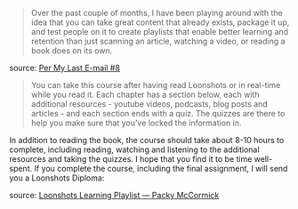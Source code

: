---
---

>Over the past couple of months, I have been playing around with the idea that you can take great content that already exists, package it up, and test people on it to create playlists that enable better learning and retention than just scanning an article, watching a video, or reading a book does on its own.

source: [Per My Last E-mail #8](https://packym.substack.com/p/per-my-last-e-mail-8)

>You can take this course after having read Loonshots or in real-time while you read it. Each chapter has a section below, each with additional resources - youtube videos, podcasts, blog posts and articles - and each section ends with a quiz. The quizzes are there to help you make sure that you’ve locked the information in. 

In addition to reading the book, the course should take about 8-10 hours to complete, including reading, watching and listening to the additional resources and taking the quizzes.  I hope that you find it to be time well-spent. If you complete the course, including the final assignment, I will send you a Loonshots Diploma:

source: [Loonshots Learning Playlist — Packy McCormick](https://www.packym.com/blog/loonshots)